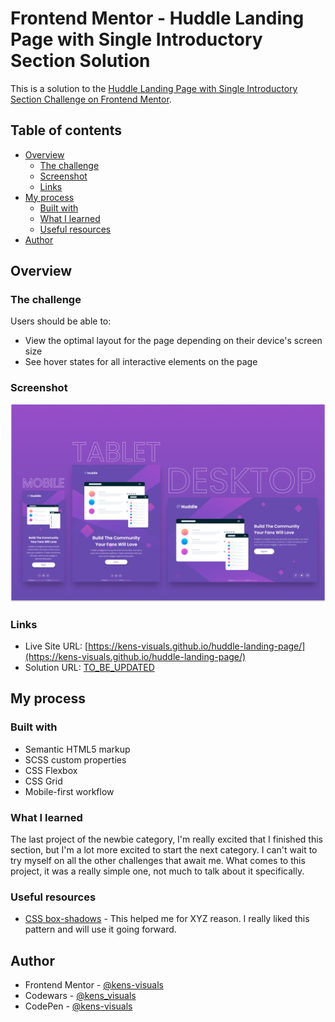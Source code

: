 # Frontend Mentor - Huddle Landing Page with Single Introductory Section Solution

This is a solution to the [Huddle Landing Page with Single Introductory Section Challenge on Frontend Mentor](https://www.frontendmentor.io/challenges/huddle-landing-page-with-a-single-introductory-section-B_2Wvxgi0).

## Table of contents

- [Overview](#overview)
  - [The challenge](#the-challenge)
  - [Screenshot](#screenshot)
  - [Links](#links)
- [My process](#my-process)
  - [Built with](#built-with)
  - [What I learned](#what-i-learned)
  - [Useful resources](#useful-resources)
- [Author](#author)

## Overview

### The challenge

Users should be able to:

- View the optimal layout for the page depending on their device's screen size
- See hover states for all interactive elements on the page

### Screenshot

![screenshot](./images/screenshot.png)

### Links

- Live Site URL: [https://kens-visuals.github.io/huddle-landing-page/](https://kens-visuals.github.io/huddle-landing-page/)
- Solution URL: [TO_BE_UPDATED](TO_BE_UPDATED)

## My process

### Built with

- Semantic HTML5 markup
- SCSS custom properties
- CSS Flexbox
- CSS Grid
- Mobile-first workflow

### What I learned

The last project of the newbie category, I'm really excited that I finished this section, but I'm a lot more excited to start the next category. I can't wait to try myself on all the other challenges that await me. What comes to this project, it was a really simple one, not much to talk about it specifically.

### Useful resources

- [CSS box-shadows](https://getcssscan.com/css-box-shadow-examples) - This helped me for XYZ reason. I really liked this pattern and will use it going forward.

## Author

- Frontend Mentor - [@kens-visuals](https://www.frontendmentor.io/profile/kens-visuals)
- Codewars - [@kens_visuals](https://www.codewars.com/users/kens_visuals)
- CodePen - [@kens-visuals](https://codepen.io/kens-visuals)
